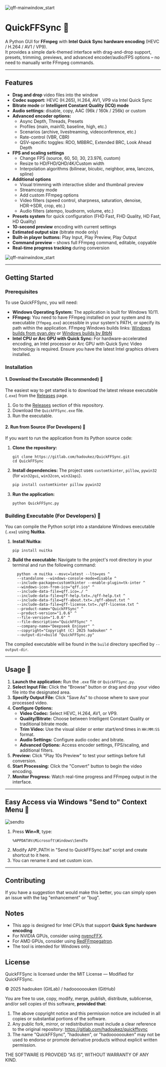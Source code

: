 ![qff-mainwindow_start](screenshots/qff-mainwindow_start.png)

# QuickFFSync 🚀

A Python GUI for **FFmpeg** with **Intel Quick Sync hardware encoding** (HEVC / H.264 / AV1 / VP9).  
It provides a simple dark-themed interface with drag-and-drop support, presets, trimming, previews, and advanced encoder/audio/FPS options – no need to manually write FFmpeg commands.

---

## Features

- **Drag and drop** video files into the window
- **Codec support:** HEVC (H.265), H.264, AV1, VP9 via Intel Quick Sync
- **Bitrate mode** or **Intelligent Constant Quality (ICQ) mode**
- **Audio settings:** disable, copy, AAC (96k / 160k / 256k) or custom
- **Advanced encoder options:**
  - Async Depth, Threads, Presets
  - Profiles (main, main10, baseline, high, etc.)
  - Scenarios (archive, livestreaming, videoconference, etc.)
  - Rate-control (VBR, CBR)
  - QSV-specific toggles: RDO, MBBRC, Extended BRC, Look Ahead Depth
- **FPS and scaling settings**
  - Change FPS (source, 60, 50, 30, 23.976, custom)
  - Resize to HD/FHD/QHD/4K/Custom width
  - Interpolation algorithms (bilinear, bicubic, neighbor, area, lanczos, spline)
- **Additional options**
  - Visual trimming with interactive slider and thumbnail preview
  - Streamcopy mode
  - Add custom FFmpeg options
  - Video filters (speed control, sharpness, saturation, denoise, HDR→SDR, crop, etc.)
  - Audio filters (atempo, loudnorm, volume, etc.)
- **Presets system** for quick configuration (FHD Fast, FHD Quality, HD Fast, HD Quality)
- **10-second preview** encoding with current settings
- **Estimated output size** (bitrate mode only)
- **Built-in player buttons:** Play Input, Play Preview, Play Output
- **Command preview** – shows full FFmpeg command, editable, copyable
- **Real-time progress tracking** during conversion

![qff-mainwindow_start](screenshots/qff-mainwindow_settings.png)

---

## Getting Started

### Prerequisites

To use QuickFFSync, you will need:

* **Windows Operating System:** The application is built for Windows 10/11.
* **FFmpeg:** You need to have FFmpeg installed on your system and its executable (`ffmpeg.exe`) accessible in your system's PATH, or specify its path within the application.
FFmpeg Windows builds links: [Windows builds from gyan.dev](https://www.gyan.dev/ffmpeg/builds/) or [Windows builds by BtbN](https://github.com/BtbN/FFmpeg-Builds/releases)
* **Intel CPU or Arc GPU with Quick Sync:** For hardware-accelerated encoding, an Intel processor or Arc GPU with Quick Sync Video technology is required. Ensure you have the latest Intel graphics drivers installed.

### Installation

#### 1. Download the Executable (Recommended) 🚀

The easiest way to get started is to download the latest release executable (`.exe`) from the [Releases](https://gitlab.com/hadoukez/quickffsync/-/releases) page.

1.  Go to the [Releases](https://gitlab.com/hadoukez/quickffsync/-/releases) section of this repository.
2.  Download the `QuickFFSync.exe` file.
3.  Run the executable.

#### 2. Run from Source (For Developers) 🔧

If you want to run the application from its Python source code:

1.  **Clone the repository:**
    ```
    git clone https://gitlab.com/hadoukez/QuickFFSync.git
    cd QuickFFSync
    ```
2.  **Install dependencies:**
    The project uses `customtkinter`, `pillow`, `pywin32` (for `win32gui`, `win32con`, `win32api`).
    ```bash
    pip install customtkinter pillow pywin32
    ```
3.  **Run the application:**
    ```
    python QuickFFSync.py
    ```

### Building Executable (For Developers) 🔧

You can compile the Python script into a standalone Windows executable (`.exe`) using **Nuitka**.

1.  **Install Nuitka:**
    ```
    pip install nuitka
    ```
2.  **Build the executable:**
    Navigate to the project's root directory in your terminal and run the following command:

    ```
      python -m nuitka --msvc=latest --lto=yes ^
      --standalone --windows-console-mode=disable ^
      --include-package=customtkinter --enable-plugin=tk-inter ^
      --windows-icon-from-ico="qff.ico" ^
      --include-data-file=qff.ico=./ ^
      --include-data-file=qff-help.txt=./qff-help.txt ^
      --include-data-file=qff-about.txt=./qff-about.txt ^
      --include-data-file=qff-license.txt=./qff-license.txt ^
      --product-name="QuickFFSync" ^
      --product-version="1.0.6" ^
      --file-version="1.0.6" ^
      --file-description="QuickFFSync" ^
      --company-name="Deepseek Enjoyer" ^
      --copyright="Copyright (C) 2025 hadouken" ^
      --output-dir=build "QuickFFSync.py"
    ```
  The compiled executable will be found in the `build` directory specified by `--output-dir`.

---

## Usage 🎥

1.  **Launch the application:** Run the `.exe` file or `QuickFFSync.py`.
2.  **Select Input File:** Click the "Browse" button or drag and drop your video file into the designated area.
3.  **Specify Output File:** Click "Save As" to choose where to save your processed video.
4.  **Configure Options:**
    * **Video Codec:** Select HEVC, H.264, AV1, or VP9.
    * **Quality/Bitrate:** Choose between Intelligent Constant Quality or traditional bitrate mode.
    * **Trim Video:** Use the visual slider or enter start/end times in `HH:MM:SS` format.
    * **Audio Settings:** Configure audio codec and bitrate.
    * **Advanced Options:** Access encoder settings, FPS/scaling, and additional filters.
5.  **Preview:** Click "Play 10s Preview" to test your settings before full conversion.
6.  **Start Processing:** Click the "Convert" button to begin the video encoding.
7.  **Monitor Progress:** Watch real-time progress and FFmpeg output in the interface.

---

## Easy Access via Windows "Send to" Context Menu 📁

![sendto](screenshots/sendto.png)

1. Press **Win+R**, type:
   ```
   %APPDATA%\Microsoft\Windows\SendTo
   ```
2. Modify APP_PATH in "Send to QuickFFSync.bat" script and create shortcut to it here.
3. You can rename it and set custom icon.

---

## Contributing

If you have a suggestion that would make this better, you can simply open an issue with the tag "enhancement" or "bug".

## Notes

- This app is designed for Intel CPUs that support **Quick Sync hardware encoding**
- For NVIDIA GPUs, consider using [nvencFFX](https://gitlab.com/hadoukez/nvencffx).
- For AMD GPUs, consider using [RedFFmpegatron](https://gitlab.com/hadoukez/redffmpegatron).
- The tool is intended for Windows only.

## License

QuickFFSync is licensed under the MIT License — Modified for QuickFFSync.

© 2025 hadouken (GitLab) / hadoooooouken (GitHub)

You are free to use, copy, modify, merge, publish, distribute, sublicense,
and/or sell copies of this software, **provided that**:

1. The above copyright notice and this permission notice are included in
   all copies or substantial portions of the software.
2. Any public fork, mirror, or redistribution must include a clear reference
   to the original repository: https://gitlab.com/hadoukez/quickffsync
3. The name "QuickFFSync", "hadouken", or "hadoooooouken" may not be used to
   endorse or promote derivative products without explicit written permission.

THE SOFTWARE IS PROVIDED "AS IS", WITHOUT WARRANTY OF ANY KIND.
